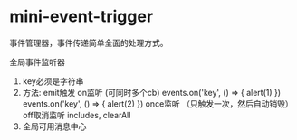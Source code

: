 # mini-event-trigger
事件管理器，事件传递简单全面的处理方式。

全局事件监听器
1. key必须是字符串
2. 方法:
emit触发
on监听 (可同时多个cb) 
events.on('key', () => { alert(1) })
events.on('key', () => { alert(2) })
once监听 （只触发一次，然后自动销毁）
off取消监听 
includes, clearAll
3. 全局可用消息中心
